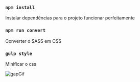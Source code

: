 ### `npm install`

Instalar dependências para o projeto funcionar perfeitamente

### `npm run convert`

Converter o SASS em CSS 

### `gulp style`

Minificar o css


![gapGif](https://github.com/DreitonWashington/TDigital/assets/96394627/66774ae9-7009-45d7-a0b5-03a9cfe6dd38)
